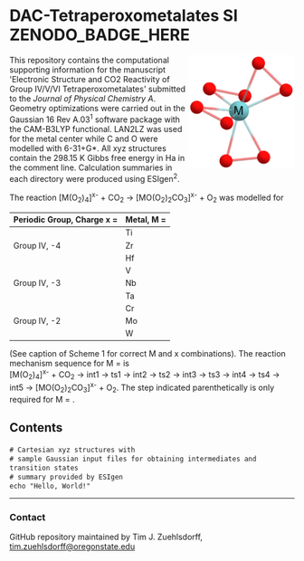 # DAC-Tetraperoxometalates SI &nbsp; ZENODO\_BADGE\_HERE

<img align="right" src='https://github.com/tjz21/DAC_metals/blob/main/MO8_structure.png' width = "189" height = "200">

This repository contains the computational supporting information for the manuscript 'Electronic Structure and CO2 Reactivity of Group IV/V/VI Tetraperoxometalates' submitted to the *Journal of Physical Chemistry A*. Geometry optimizations were carried out in the Gaussian 16 Rev A.03<sup>1</sup> software package with the CAM-B3LYP functional. LAN2LZ was used for the metal center while C and O were modelled with 6-31+G\*. All xyz structures contain the 298.15 K Gibbs free energy in Ha in the comment line. Calculation summaries in each directory were produced using ESIgen<sup>2</sup>.

The reaction [M(O<sub>2</sub>)<sub>4</sub>]<sup>x-</sup> + CO<sub>2</sub> &rarr; [MO(O<sub>2</sub>)<sub>2</sub>CO<sub>3</sub>]<sup>x-</sup> + O<sub>2</sub> was modelled for

| Periodic Group, Charge x = | Metal, M = |
|----------------------------|------------|
|                            | Ti         |
| Group IV, -4               | Zr         |
|                            | Hf         |
|                            | V          |
| Group IV, -3               | Nb         |
|                            | Ta         |
|                            | Cr         |
| Group IV, -2               | Mo         |
|                            | W          |

 (See caption of Scheme 1 for correct M and x combinations). The reaction mechanism sequence for M = is <br> [M(O<sub>2</sub>)<sub>4</sub>]<sup>x-</sup> + CO<sub>2</sub> &rarr; int1 &rarr; ts1 &rarr; int2 &rarr; ts2 &rarr; int3 &rarr; ts3 &rarr; int4 &rarr; ts4 &rarr; int5 &rarr; [MO(O<sub>2</sub>)<sub>2</sub>CO<sub>3</sub>]<sup>x-</sup> + O<sub>2</sub>. The step indicated parenthetically is only required for M = .

## Contents
```
# Cartesian xyz structures with 
# sample Gaussian input files for obtaining intermediates and transition states
# summary provided by ESIgen 
echo "Hello, World!"
```

---
### Contact
GitHub repository maintained by Tim J. Zuehlsdorff, tim.zuehlsdorff@oregonstate.edu

